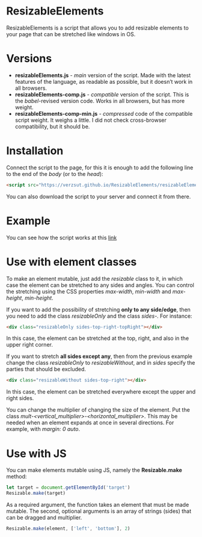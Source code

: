# ResizableElements
ResizableElements is a script that allows you to add resizable elements to your page that can be stretched like windows in OS.

# Versions
* __resizableElements.js__ - _main_ version of the script. Made with the latest features of the language, as readable as possible, but it doesn’t work in all browsers.
* __resizableElements-сomp.js__ - _compatible_ version of the script. This is the _babel_-revised version code. Works in all browsers, but has more weight.
* __resizableElements-comp-min.js__ - _compressed_ code of the compatible script weight. It weighs a little. I did not check cross-browser compatibility, but it should be.

# Installation
Connect the script to the page, for this it is enough to add the following line to the end of the _body_ (or to the _head_):
```html
<script src="https://verzsut.github.io/ResizableElements/resizableElements.js"></script>
```
You can also download the script to your server and connect it from there.

# Example
You can see how the script works at this [link](https://codepen.io/VerZsuT/pen/YzyVgEW)

# Use with element classes
To make an element mutable, just add the _resizable_ class to it, in which case the element can be stretched to any sides and angles. You can control the stretching using the CSS properties _max-width_, _min-width_ and _max-height_, _min-height_.

If you want to add the possibility of stretching __only to any side/edge__, then you need to add the class _resizableOnly_ and the class _sides-<list of parties>_. For instance:
```html
<div class="resizableOnly sides-top-right-topRight"></div>
```
In this case, the element can be stretched at the top, right, and also in the upper right corner.

If you want to stretch __all sides except any__, then from the previous example change the class _resizableOnly_ to _resizableWithout_, and in _sides_ specify the parties that should be excluded.
```html
<div class="resizableWithout sides-top-right"></div>
```
In this case, the element can be stretched everywhere except the upper and right sides.

You can change the multiplier of changing the size of the element. Put the class _mult-<vertical_multiplier>-<horizontal_multiplier>_. This may be needed when an element expands at once in several directions. For example, with _margin: 0 auto_.

# Use with JS
You can make elements mutable using JS, namely the __Resizable.make__ method:
```js
let target = document.getElementById('target')
Resizable.make(target)
```
As a required argument, the function takes an element that must be made mutable. The second, optional arguments is an array of strings (sides) that can be dragged and multiplier.
```js
Resizable.make(element, ['left', 'bottom'], 2)
```
